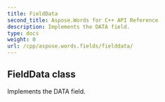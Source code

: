 ```yaml
---
title: FieldData
second_title: Aspose.Words for C++ API Reference
description: Implements the DATA field. 
type: docs
weight: 0
url: /cpp/aspose.words.fields/fielddata/
---
```

## FieldData class


Implements the DATA field. 


